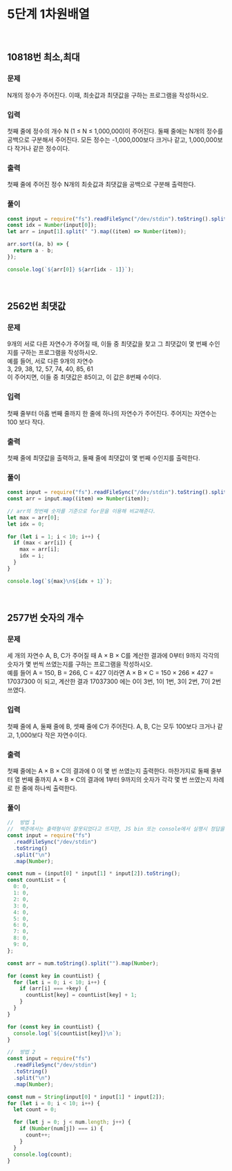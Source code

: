 # 5단계 1차원배열

<br>

## 10818번 최소,최대

### 문제

N개의 정수가 주어진다. 이때, 최솟값과 최댓값을 구하는 프로그램을 작성하시오.

### 입력

첫째 줄에 정수의 개수 N (1 ≤ N ≤ 1,000,000)이 주어진다. 둘째 줄에는 N개의 정수를 공백으로 구분해서 주어진다. 모든 정수는 -1,000,000보다 크거나 같고, 1,000,000보다 작거나 같은 정수이다.

### 출력

첫째 줄에 주어진 정수 N개의 최솟값과 최댓값을 공백으로 구분해 출력한다.

### 풀이

```js
const input = require("fs").readFileSync("/dev/stdin").toString().split("\n");
const idx = Number(input[0]);
let arr = input[1].split(" ").map((item) => Number(item));

arr.sort((a, b) => {
  return a - b;
});

console.log(`${arr[0]} ${arr[idx - 1]}`);
```

<br>

## 2562번 최댓값

### 문제

9개의 서로 다른 자연수가 주어질 때, 이들 중 최댓값을 찾고 그 최댓값이 몇 번째 수인지를 구하는 프로그램을 작성하시오.<br>
예를 들어, 서로 다른 9개의 자연수<br>
3, 29, 38, 12, 57, 74, 40, 85, 61<br>
이 주어지면, 이들 중 최댓값은 85이고, 이 값은 8번째 수이다.

### 입력

첫째 줄부터 아홉 번째 줄까지 한 줄에 하나의 자연수가 주어진다. 주어지는 자연수는 100 보다 작다.

### 출력

첫째 줄에 최댓값을 출력하고, 둘째 줄에 최댓값이 몇 번째 수인지를 출력한다.

### 풀이

```js
const input = require("fs").readFileSync("/dev/stdin").toString().split("\n");
const arr = input.map((item) => Number(item));

// arr의 첫번째 숫자를 기준으로 for문을 이용해 비교해준다.
let max = arr[0];
let idx = 0;

for (let i = 1; i < 10; i++) {
  if (max < arr[i]) {
    max = arr[i];
    idx = i;
  }
}

console.log(`${max}\n${idx + 1}`);
```

<br>

## 2577번 숫자의 개수

### 문제

세 개의 자연수 A, B, C가 주어질 때 A × B × C를 계산한 결과에 0부터 9까지 각각의 숫자가 몇 번씩 쓰였는지를 구하는 프로그램을 작성하시오.<br>
예를 들어 A = 150, B = 266, C = 427 이라면 A × B × C = 150 × 266 × 427 = 17037300 이 되고, 계산한 결과 17037300 에는 0이 3번, 1이 1번, 3이 2번, 7이 2번 쓰였다.

### 입력

첫째 줄에 A, 둘째 줄에 B, 셋째 줄에 C가 주어진다. A, B, C는 모두 100보다 크거나 같고, 1,000보다 작은 자연수이다.

### 출력

첫째 줄에는 A × B × C의 결과에 0 이 몇 번 쓰였는지 출력한다. 마찬가지로 둘째 줄부터 열 번째 줄까지 A × B × C의 결과에 1부터 9까지의 숫자가 각각 몇 번 쓰였는지 차례로 한 줄에 하나씩 출력한다.

### 풀이

```js
//  방법 1
//  백준에서는 출력형식이 잘못되었다고 뜨지만, JS bin 또는 console에서 실행시 정답을 얻을 수 있다.
const input = require("fs")
  .readFileSync("/dev/stdin")
  .toString()
  .split("\n")
  .map(Number);

const num = (input[0] * input[1] * input[2]).toString();
const countList = {
  0: 0,
  1: 0,
  2: 0,
  3: 0,
  4: 0,
  5: 0,
  6: 0,
  7: 0,
  8: 0,
  9: 0,
};

const arr = num.toString().split("").map(Number);

for (const key in countList) {
  for (let i = 0; i < 10; i++) {
    if (arr[i] === +key) {
      countList[key] = countList[key] + 1;
    }
  }
}

for (const key in countList) {
  console.log(`${countList[key]}\n`);
}

//  방법 2
const input = require("fs")
  .readFileSync("/dev/stdin")
  .toString()
  .split("\n")
  .map(Number);

const num = String(input[0] * input[1] * input[2]);
for (let i = 0; i < 10; i++) {
  let count = 0;

  for (let j = 0; j < num.length; j++) {
    if (Number(num[j]) === i) {
      count++;
    }
  }
  console.log(count);
}
```
